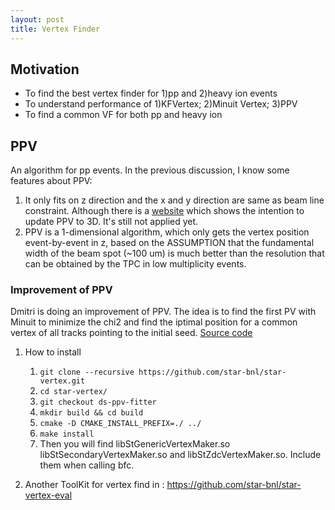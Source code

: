 ```yaml
---
layout: post
title: Vertex Finder
---
```


## Motivation 
*   To find the best vertex finder for 1)pp and 2)heavy ion events
*   To understand performance of 1)KFVertex; 2)Minuit Vertex; 3)PPV 
*   To find a common VF for both pp and heavy ion 


## PPV
An algorithm for pp events. In the previous discussion, I know some features about PPV:

1.  It only fits on z direction and the x and y direction are same as beam line constraint. Although there is a [website](https://drupal.star.bnl.gov/STAR/blog/balewski/2009/may/20/upgrade-ppv-vertex-finder-3d-pp-500-beam-line-constrain-2009) which shows the intention to update PPV to 3D. It's still not applied yet.
2.  PPV is a 1-dimensional algorithm, which only gets the vertex position event-by-event in z, based on the ASSUMPTION that the fundamental width of the beam spot (~100 um) is much better than the resolution that can be obtained by the TPC in low multiplicity events.

### Improvement of PPV
Dmitri is doing an improvement of PPV. The idea is to find the first PV with Minuit to minimize the chi2 and find the iptimal position for a common vertex of all tracks pointing to the initial seed. [Source code](https://github.com/star-bnl/star-vertex/compare/ds-ppv-fitter)

1.  How to install
    1.  `git clone --recursive https://github.com/star-bnl/star-vertex.git`
    2.  `cd star-vertex/`
    3.  `git checkout ds-ppv-fitter`
    4.  `mkdir build && cd build`
    5.  `cmake -D CMAKE_INSTALL_PREFIX=./ ../`
    6.  `make install`
    7.  Then you will find libStGenericVertexMaker.so  libStSecondaryVertexMaker.so and libStZdcVertexMaker.so. Include them when calling bfc. 

2.  Another ToolKit for vertex find in : https://github.com/star-bnl/star-vertex-eval
